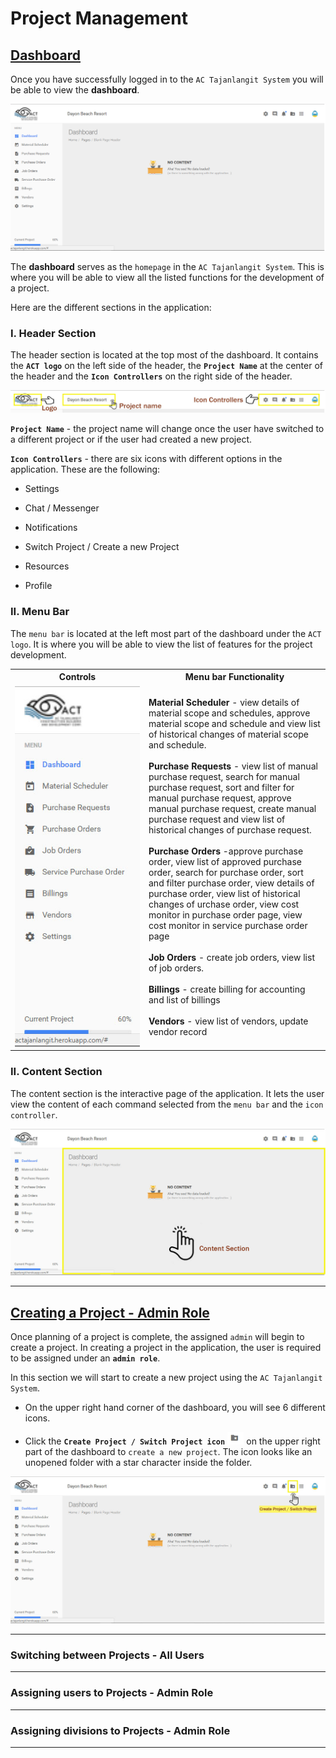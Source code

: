 # Project Management

## <ins>Dashboard</ins>

Once you have successfully logged in to the `AC Tajanlangit System` you will be able to view the <b>dashboard</b>. 

<img src="images/dashboard.png">

The <b>dashboard</b> serves as the `homepage` in the `AC Tajanlangit System`. This is where you will be able to view all the listed functions for the development of a project. 

Here are the different sections in the application:

### I. Header Section

The header section is located at the top most of the dashboard. It contains the <strong>`ACT logo`</strong> on the left side of the header, the <strong>`Project Name`</strong> at the center of the header and the <strong>`Icon Controllers`</strong> on the right side of the header.

<img src="images/HeaderFunction.jpg">

<strong>`Project Name`</strong> - the project name will change once the user have switched to a different project or if the user had created a new project.

<strong>`Icon Controllers`</strong> - there are six icons with different options in the application. These are the following:

- Settings

- Chat / Messenger

- Notifications

- Switch Project / Create a new Project

- Resources

- Profile

### II. Menu Bar

The `menu bar` is located at the left most part of the dashboard under the `ACT logo`. It is where you will be able to view the list of features for the project development.

<table>
    <tr>
        <th>Controls</th>
        <th>Menu bar Functionality</th>
    </tr>
    <tr>
        <td width="200px"><img src="images/MenuBar.jpg"></td>
        <td>
        <strong>Material Scheduler</strong> - view details of material scope and schedules, approve material scope and schedule and view list of historical changes of material scope and schedule. <br /> <br />
        <strong>Purchase Requests</strong> - view list of manual purchase request, search for manual purchase request, sort and filter for manual purchase request, approve manual purchase request, create manual purchase request and view list of historical changes of purchase request.<br /> <br />
        <strong>Purchase Orders</strong> -approve purchase order, view list of approved purchase order, search for purchase order, sort and filter purchase order, view details of purchase order, view list of historical changes of urchase order, view cost monitor in purchase order page, view cost monitor in service purchase order page<br /><br />
        <strong>Job Orders</strong> - create job orders, view list of job orders. <br /><br />
        <strong>Billings</strong> - create billing for accounting and list of billings <br /><br />
        <strong>Vendors</strong> - view list of vendors, update vendor record
        </td>
    </tr>
</table>

### II. Content Section

The content section is the interactive page of the application. It lets the user view the content of each command selected from the `menu bar` and the `icon controller`. 

<img src="images/ContentSection.jpg">

<hr />

## <ins>Creating a Project - Admin Role</ins>

Once planning of a project is complete, the assigned `admin` will begin to create a project. In creating a project in the application, the user is required to be assigned under an <b>`admin role`</b>.

In this section we will start to create a new project using the `AC Tajanlangit System`.

- On the upper right hand corner of the dashboard, you will see 6 different icons. 

- Click the <b>`Create Project / Switch Project icon`</b> <img src="images/NewProject_SwitchProject.jpg" height="20px"> on the upper right part of the dashboard to `create a new project`. The icon looks like an unopened folder with a star character inside the folder.

<img src="images/CreateProject.jpg">

<hr />


### Switching between Projects - All Users 

<hr />


### Assigning users to Projects - Admin Role

<hr />

### Assigning divisions to Projects - Admin Role

<hr />
